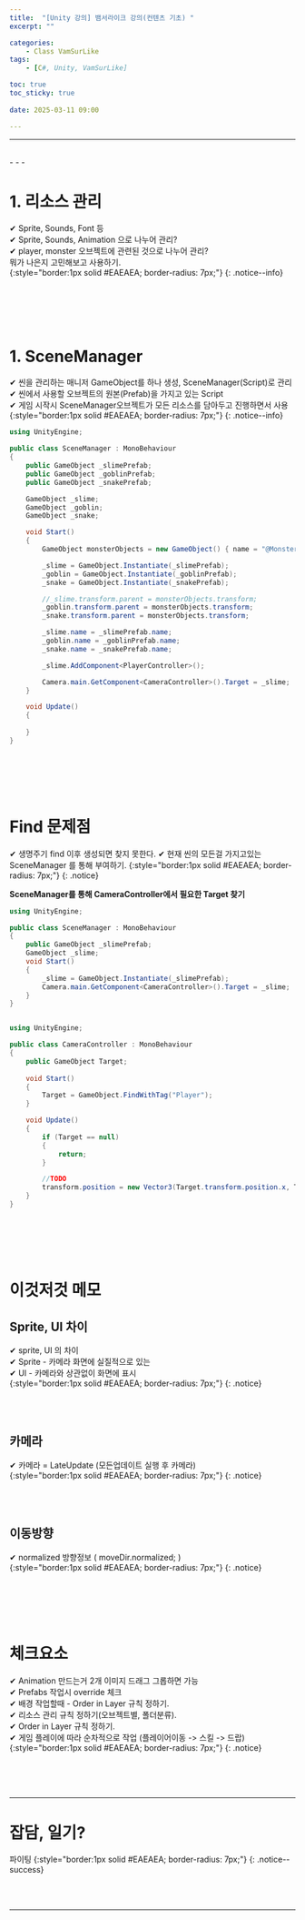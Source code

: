 ```yaml
---
title:  "[Unity 강의] 뱀서라이크 강의(컨텐츠 기초) "
excerpt: ""

categories:
    - Class VamSurLike
tags:
    - [C#, Unity, VamSurLike]

toc: true
toc_sticky: true
 
date: 2025-03-11 09:00

---
```

- - -


<br>
- - - 


# 1. 리소스 관리
✔ Sprite, Sounds, Font 등  
✔ Sprite, Sounds, Animation 으로 나누어 관리?  
✔ player, monster 오브젝트에 관련된 것으로 나누어 관리?  
뭐가 나은지 고민해보고 사용하기.  
{:style="border:1px solid #EAEAEA; border-radius: 7px;"}
{: .notice--info}  

<br><br><br><br>

# 1. SceneManager
✔ 씬을 관리하는 매니저 GameObject를 하나 생성, SceneManager(Script)로 관리  
✔ 씬에서 사용할 오브젝트의 원본(Prefab)을 가지고 있는 Script  
✔ 게임 시작시 SceneManager오브젝트가 모든 리소스를 담아두고 진행하면서 사용  
{:style="border:1px solid #EAEAEA; border-radius: 7px;"}
{: .notice--info}  

<div class="notice--primary" markdown="1"> 

```c# 
using UnityEngine;

public class SceneManager : MonoBehaviour
{
    public GameObject _slimePrefab;
    public GameObject _goblinPrefab;
    public GameObject _snakePrefab;

    GameObject _slime;
    GameObject _goblin;
    GameObject _snake;

    void Start()
    {
        GameObject monsterObjects = new GameObject() { name = "@Monsters" };

        _slime = GameObject.Instantiate(_slimePrefab);
        _goblin = GameObject.Instantiate(_goblinPrefab);
        _snake = GameObject.Instantiate(_snakePrefab);

        //_slime.transform.parent = monsterObjects.transform;
        _goblin.transform.parent = monsterObjects.transform;
        _snake.transform.parent = monsterObjects.transform;

        _slime.name = _slimePrefab.name;
        _goblin.name = _goblinPrefab.name;
        _snake.name = _snakePrefab.name;

        _slime.AddComponent<PlayerController>();

        Camera.main.GetComponent<CameraController>().Target = _slime;
    }

    void Update()
    {
        
    }
}

```
</div>

<br><br><br><br>

# Find 문제점
✔ 생명주기 find 이후 생성되면 찾지 못한다.
✔ 현재 씬의 모든걸 가지고있는 SceneManager 를 통해 부여하기.
{:style="border:1px solid #EAEAEA; border-radius: 7px;"}
{: .notice}  

**SceneManager를 통해 CameraController에서 필요한 Target 찾기** 

<div class="notice--primary" markdown="1"> 

```c# 
using UnityEngine;

public class SceneManager : MonoBehaviour
{
    public GameObject _slimePrefab;
    GameObject _slime;
    void Start()
    {
        _slime = GameObject.Instantiate(_slimePrefab);
        Camera.main.GetComponent<CameraController>().Target = _slime;
    }
}


using UnityEngine;

public class CameraController : MonoBehaviour
{
    public GameObject Target;
    
    void Start()
    {
        Target = GameObject.FindWithTag("Player");
    }

    void Update()
    {
        if (Target == null) 
        {
            return;
        }

        //TODO
        transform.position = new Vector3(Target.transform.position.x, Target.transform.position.y, -10);
    }
}


```
</div>

<br><br><br><br>

# 이것저것 메모

## Sprite, UI 차이
✔ sprite, UI 의 차이  
✔ Sprite - 카메라 화면에 실질적으로 있는  
✔ UI - 카메라와 상관없이 화면에 표시  
{:style="border:1px solid #EAEAEA; border-radius: 7px;"}
{: .notice}  

<br><br>

## 카메라
✔ 카메라 = LateUpdate (모든업데이트 실행 후 카메라)  
{:style="border:1px solid #EAEAEA; border-radius: 7px;"}
{: .notice}  

<br><br>

## 이동방향
✔ normalized 방향정보 ( moveDir.normalized; )  
{:style="border:1px solid #EAEAEA; border-radius: 7px;"}
{: .notice}  

<br><br><br><br>

# 체크요소
✔ Animation 만드는거 2개 이미지 드래그 그롭하면 가능  
✔ Prefabs 작업시 override 체크  
✔ 배경 작업할때 - Order in Layer 규칙 정하기.  
✔ 리소스 관리 규칙 정하기(오브젝트별, 폴더분류).  
✔ Order in Layer 규칙 정하기.  
✔ 게임 플레이에 따라 순차적으로 작업 (플레이어이동 -> 스킬 -> 드랍)  
{:style="border:1px solid #EAEAEA; border-radius: 7px;"}
{: .notice} 

<br><br><br>
- - - 

# 잡담, 일기?
파이팅
{:style="border:1px solid #EAEAEA; border-radius: 7px;"}
{: .notice--success}  


<br><br>
- - -